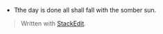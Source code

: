 
 - Tthe day is done all shall fall with the somber sun.

> Written with [StackEdit](https://stackedit.io/).
<!--stackedit_data:
eyJoaXN0b3J5IjpbNjMwODM4NzA3XX0=
-->